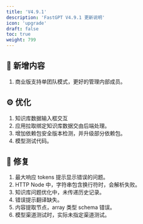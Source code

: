 ```yaml
---
title: 'V4.9.1'
description: 'FastGPT V4.9.1 更新说明'
icon: 'upgrade'
draft: false
toc: true
weight: 799
---
```


## 🚀 新增内容

1. 商业版支持单团队模式，更好的管理内部成员。

## ⚙️ 优化

1. 知识库数据输入框交互
2. 应用拉取绑定知识库数据交由后端处理。
3. 增加依赖包安全版本检测，并升级部分依赖包。
4. 模型测试代码。

## 🐛 修复

1. 最大响应 tokens 提示显示错误的问题。
2. HTTP Node 中，字符串包含换行符时，会解析失败。
3. 知识库问题优化中，未传递历史记录。
4. 错误提示翻译缺失。
5. 内容提取节点，array 类型 schema 错误。
6. 模型渠道测试时，实际未指定渠道测试。